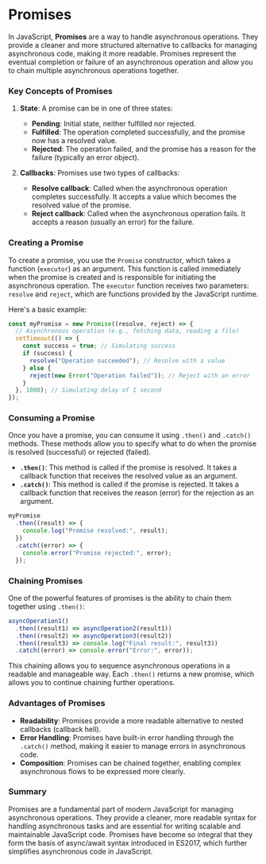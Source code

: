 # Promises

In JavaScript, **Promises** are a way to handle asynchronous operations. They provide a cleaner and more structured alternative to callbacks for managing asynchronous code, making it more readable. Promises represent the eventual completion or failure of an asynchronous operation and allow you to chain multiple asynchronous operations together.

### Key Concepts of Promises

1. **State**: A promise can be in one of three states:

   - **Pending**: Initial state, neither fulfilled nor rejected.
   - **Fulfilled**: The operation completed successfully, and the promise now has a resolved value.
   - **Rejected**: The operation failed, and the promise has a reason for the failure (typically an error object).

2. **Callbacks**: Promises use two types of callbacks:
   - **Resolve callback**: Called when the asynchronous operation completes successfully. It accepts a value which becomes the resolved value of the promise.
   - **Reject callback**: Called when the asynchronous operation fails. It accepts a reason (usually an error) for the failure.

### Creating a Promise

To create a promise, you use the `Promise` constructor, which takes a function (`executor`) as an argument. This function is called immediately when the promise is created and is responsible for initiating the asynchronous operation. The `executor` function receives two parameters: `resolve` and `reject`, which are functions provided by the JavaScript runtime.

Here's a basic example:

```javascript
const myPromise = new Promise((resolve, reject) => {
  // Asynchronous operation (e.g., fetching data, reading a file)
  setTimeout(() => {
    const success = true; // Simulating success
    if (success) {
      resolve("Operation succeeded"); // Resolve with a value
    } else {
      reject(new Error("Operation failed")); // Reject with an error
    }
  }, 1000); // Simulating delay of 1 second
});
```

### Consuming a Promise

Once you have a promise, you can consume it using `.then()` and `.catch()` methods. These methods allow you to specify what to do when the promise is resolved (successful) or rejected (failed).

- **`.then()`**: This method is called if the promise is resolved. It takes a callback function that receives the resolved value as an argument.
- **`.catch()`**: This method is called if the promise is rejected. It takes a callback function that receives the reason (error) for the rejection as an argument.

```javascript
myPromise
  .then((result) => {
    console.log("Promise resolved:", result);
  })
  .catch((error) => {
    console.error("Promise rejected:", error);
  });
```

### Chaining Promises

One of the powerful features of promises is the ability to chain them together using `.then()`:

```javascript
asyncOperation1()
  .then((result1) => asyncOperation2(result1))
  .then((result2) => asyncOperation3(result2))
  .then((result3) => console.log("Final result:", result3))
  .catch((error) => console.error("Error:", error));
```

This chaining allows you to sequence asynchronous operations in a readable and manageable way. Each `.then()` returns a new promise, which allows you to continue chaining further operations.

### Advantages of Promises

- **Readability**: Promises provide a more readable alternative to nested callbacks (callback hell).
- **Error Handling**: Promises have built-in error handling through the `.catch()` method, making it easier to manage errors in asynchronous code.
- **Composition**: Promises can be chained together, enabling complex asynchronous flows to be expressed more clearly.

### Summary

Promises are a fundamental part of modern JavaScript for managing asynchronous operations. They provide a cleaner, more readable syntax for handling asynchronous tasks and are essential for writing scalable and maintainable JavaScript code. Promises have become so integral that they form the basis of async/await syntax introduced in ES2017, which further simplifies asynchronous code in JavaScript.
